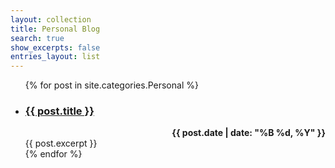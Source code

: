 ```yaml
---
layout: collection
title: Personal Blog
search: true
show_excerpts: false
entries_layout: list
---
```


<ul>
  {% for post in site.categories.Personal %}
    <li>
      <h3 id="page-title" class="page-title p-name">
        <a href="{{ post.url }}">{{ post.title }}</a>
      </h3>
      <span class="entry-date" style="font-weight:bold;float:right"><time datetime="{{ post.date | date_to_xmlschema }}">{{ post.date | date: "%B %d, %Y" }}</time></span>
      <br>
      {{ post.excerpt }}
    </li>
  {% endfor %}
</ul>
